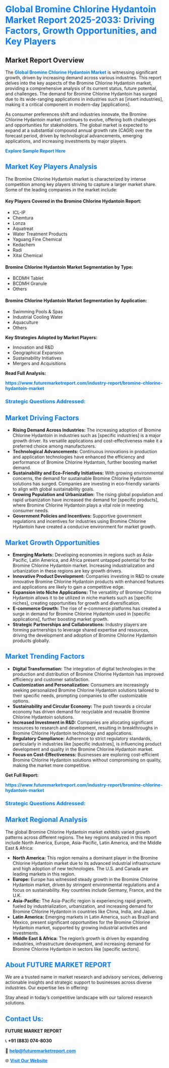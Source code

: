 <h1 style="color: #007BFF;">Global Bromine Chlorine Hydantoin Market Report 2025-2033: Driving Factors, Growth Opportunities, and Key Players</h1>

<section id="overview">
<h2>Market Report Overview</h2>
<p>The <a href="https://www.futuremarketreport.com/industry-report/bromine-chlorine-hydantoin-market" style="color: #007BFF; text-decoration: none;"><strong>Global Bromine Chlorine Hydantoin Market</strong></a> is witnessing significant growth, driven by increasing demand across various industries. This report delves into the key aspects of the Bromine Chlorine Hydantoin market, providing a comprehensive analysis of its current status, future potential, and challenges. The demand for Bromine Chlorine Hydantoin has surged due to its wide-ranging applications in industries such as [insert industries], making it a critical component in modern-day [applications].</p>
<p>As consumer preferences shift and industries innovate, the Bromine Chlorine Hydantoin market continues to evolve, offering both challenges and opportunities for stakeholders. The global market is expected to expand at a substantial compound annual growth rate (CAGR) over the forecast period, driven by technological advancements, emerging applications, and increasing investments by major players.</p>
</section>

<section id="overview">
<p><a href="https://www.futuremarketreport.com/request-sample/reportId=91357" style="color: #007BFF; text-decoration: none;"><strong>Explore Sample Report Here</strong></a></p>
</section>

<section id="key-players">
<h2 style="color: #007BFF;">Market Key Players Analysis</h2>
<p>The Bromine Chlorine Hydantoin market is characterized by intense competition among key players striving to capture a larger market share. Some of the leading companies in the market include:</p>
<h4>Key Players Covered in the Bromine Chlorine Hydantoin Report:</h4>
<ul><li>ICL-IP</li><li>Chemtura</li><li>Lonza</li><li>Aquatreat</li><li>Water Treatment Products</li><li>Yaguang Fine Chemical</li><li>Kedachem</li><li>Radi</li><li>Xitai Chemical</li></ul>
<h4>Bromine Chlorine Hydantoin Market Segmentation by Type:</h4>
<ul><li>BCDMH Tablet</li><li>BCDMH Granule</li><li>Others</li></ul>

<h4>Bromine Chlorine Hydantoin Market Segmentation by Application:</h4>
<ul><li>Swimming Pools &amp; Spas</li><li>Industrial Cooling Water</li><li>Aquaculture</li><li>Others</li></ul>
<p><strong>Key Strategies Adopted by Market Players:</strong></p>
<ul>
<li>Innovation and R&D</li>
<li>Geographical Expansion</li>
<li>Sustainability Initiatives</li>
<li>Mergers and Acquisitions</li>
</ul>
</section>

<section>
<p><strong>Read Full Analysis: </strong></p><a href="https://www.futuremarketreport.com/industry-report/bromine-chlorine-hydantoin-market" style="color: #007BFF; text-decoration: none;"><strong>https://www.futuremarketreport.com/industry-report/bromine-chlorine-hydantoin-market</strong></a>
<h3 style="color: #007BFF;">Strategic Questions Addressed:</h3>
</section>

<section id="driving-factors">
<h2 style="color: #007BFF;">Market Driving Factors</h2>
<ul>
<li><strong>Rising Demand Across Industries:</strong> The increasing adoption of Bromine Chlorine Hydantoin in industries such as [specific industries] is a major growth driver. Its versatile applications and cost-effectiveness make it a preferred choice among manufacturers.</li>
<li><strong>Technological Advancements:</strong> Continuous innovations in production and application technologies have enhanced the efficiency and performance of Bromine Chlorine Hydantoin, further boosting market demand.</li>
<li><strong>Sustainability and Eco-Friendly Initiatives:</strong> With growing environmental concerns, the demand for sustainable Bromine Chlorine Hydantoin solutions has surged. Companies are investing in eco-friendly variants to align with global sustainability goals.</li>
<li><strong>Growing Population and Urbanization:</strong> The rising global population and rapid urbanization have increased the demand for [specific products], where Bromine Chlorine Hydantoin plays a vital role in meeting consumer needs.</li>
<li><strong>Government Policies and Incentives:</strong> Supportive government regulations and incentives for industries using Bromine Chlorine Hydantoin have created a conducive environment for market growth.</li>
</ul>
</section>

<section id="growth-opportunities">
<h2 style="color: #007BFF;">Market Growth Opportunities</h2>
<ul>
<li><strong>Emerging Markets:</strong> Developing economies in regions such as Asia-Pacific, Latin America, and Africa present untapped potential for the Bromine Chlorine Hydantoin market. Increasing industrialization and urbanization in these regions are key growth drivers.</li>
<li><strong>Innovative Product Development:</strong> Companies investing in R&D to create innovative Bromine Chlorine Hydantoin products with enhanced features and applications are likely to gain a competitive edge.</li>
<li><strong>Expansion into Niche Applications:</strong> The versatility of Bromine Chlorine Hydantoin allows it to be utilized in niche markets such as [specific niches], creating opportunities for growth and diversification.</li>
<li><strong>E-commerce Growth:</strong> The rise of e-commerce platforms has created a surge in demand for Bromine Chlorine Hydantoin used in [specific applications], further boosting market growth.</li>
<li><strong>Strategic Partnerships and Collaborations:</strong> Industry players are forming partnerships to leverage shared expertise and resources, driving the development and adoption of Bromine Chlorine Hydantoin products globally.</li>
</ul>
</section>

<section id="trending-factors">
<h2 style="color: #007BFF;">Market Trending Factors</h2>
<ul>
<li><strong>Digital Transformation:</strong> The integration of digital technologies in the production and distribution of Bromine Chlorine Hydantoin has improved efficiency and customer satisfaction.</li>
<li><strong>Customization and Personalization:</strong> Consumers are increasingly seeking personalized Bromine Chlorine Hydantoin solutions tailored to their specific needs, prompting companies to offer customizable options.</li>
<li><strong>Sustainability and Circular Economy:</strong> The push towards a circular economy has driven demand for recyclable and reusable Bromine Chlorine Hydantoin solutions.</li>
<li><strong>Increased Investment in R&D:</strong> Companies are allocating significant resources to research and development, resulting in breakthroughs in Bromine Chlorine Hydantoin technology and applications.</li>
<li><strong>Regulatory Compliance:</strong> Adherence to strict regulatory standards, particularly in industries like [specific industries], is influencing product development and quality in the Bromine Chlorine Hydantoin market.</li>
<li><strong>Focus on Cost-Effectiveness:</strong> Businesses are exploring cost-efficient Bromine Chlorine Hydantoin solutions without compromising on quality, making the market more competitive.</li>
</ul>
</section>

<section>
<p><strong>Get Full Report: </strong></p><a href="https://www.futuremarketreport.com/industry-report/bromine-chlorine-hydantoin-market" style="color: #007BFF; text-decoration: none;"><strong>https://www.futuremarketreport.com/industry-report/bromine-chlorine-hydantoin-market</strong></a>
<h3 style="color: #007BFF;">Strategic Questions Addressed:</h3>
</section>


<section id="regional-analysis">
<h2 style="color: #007BFF;">Market Regional Analysis</h2>
<p>The global Bromine Chlorine Hydantoin market exhibits varied growth patterns across different regions. The key regions analyzed in this report include North America, Europe, Asia-Pacific, Latin America, and the Middle East & Africa:</p>
<ul>
<li><strong>North America:</strong> This region remains a dominant player in the Bromine Chlorine Hydantoin market due to its advanced industrial infrastructure and high adoption of new technologies. The U.S. and Canada are leading markets in this region.</li>
<li><strong>Europe:</strong> Europe has witnessed steady growth in the Bromine Chlorine Hydantoin market, driven by stringent environmental regulations and a focus on sustainability. Key countries include Germany, France, and the U.K.</li>
<li><strong>Asia-Pacific:</strong> The Asia-Pacific region is experiencing rapid growth, fueled by industrialization, urbanization, and increasing demand for Bromine Chlorine Hydantoin in countries like China, India, and Japan.</li>
<li><strong>Latin America:</strong> Emerging markets in Latin America, such as Brazil and Mexico, present significant opportunities for the Bromine Chlorine Hydantoin market, supported by growing industrial activities and investments.</li>
<li><strong>Middle East & Africa:</strong> The region’s growth is driven by expanding industries, infrastructure development, and increasing demand for Bromine Chlorine Hydantoin in sectors like [specific sectors].</li>
</ul>
</section>

<footer>
<h2 style="color: #007BFF;">About FUTURE MARKET REPORT</h2>
<p>We are a trusted name in market research and advisory services, delivering actionable insights and strategic support to businesses across diverse industries. Our expertise lies in offering:</p>

<p>Stay ahead in today’s competitive landscape with our tailored research solutions.</p>

<h2 style="color: #007BFF;">Contact Us:</h2>
<p><strong>FUTURE MARKET REPORT</strong></p>
<p>📞 <strong>+91 (883) 074-8030</strong></p>
<p>📧 <strong><a href="mailto:help@futuremarketreport.com" style="color: #007BFF;">help@futuremarketreport.com</a></strong></p>
<p>🌐 <strong><a href="https://www.futuremarketreport.com/" style="color: #007BFF;">Visit Our Website</a></strong></p>
</footer>